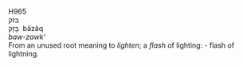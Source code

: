 H965  
בּזק  
בָּזָק ‎ bâzâq  
*baw-zawk‘*  
From an unused root meaning to *lighten*; a *flash* of lighting: - flash
of lightning.  
